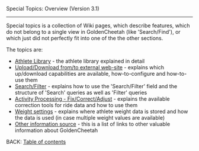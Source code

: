 Special Topics: Overview (Version 3.1)
***

Special topics is a collection of Wiki pages, which describe features, which do not belong to a single view in GoldenCheetah (like 'Search/Find'), or which just did not perfectly fit into one of the the other sections.

The topics are:

* [Athlete Library](https://github.com/GoldenCheetah/GoldenCheetah/wiki/UG_Special%20Topics_Setting%20the%20athlete%20library) - the athlete library explained in detail
* [Upload/Download from/to external web-site](https://github.com/GoldenCheetah/GoldenCheetah/wiki/UG_Special-Topics_Upload_Download-to_from-external-web-sites) - explains which up/download capabilities are available, how-to-configure and how-to-use them
* [Search/Filter](https://github.com/GoldenCheetah/GoldenCheetah/wiki/UG_Special-Topics_SearchFilter) - explains how to use the 'Search/Filter' field and the structure of 'Search' queries as well as 'Filter' queries
* [Activity Processing - Fix/Correct/Adjust](https://github.com/GoldenCheetah/GoldenCheetah/wiki/UG_Special-Topics_Activity-Processing) - explains the available correction tools for ride data and how to use them
* [Weight settings](https://github.com/GoldenCheetah/GoldenCheetah/wiki/UG_Special-Topics_Weight-settings) - explains where athlete weight data is stored and how the data is used (in case multiple weight values are available)
* [Other information source](https://github.com/GoldenCheetah/GoldenCheetah/wiki/UG_Special%20Topics_Other%20information) - this is a list of links to other valuable information about GoldenCheetah

BACK: [Table of contents](https://github.com/GoldenCheetah/GoldenCheetah/wiki/UG_Main-Page_Table-of-contents)



